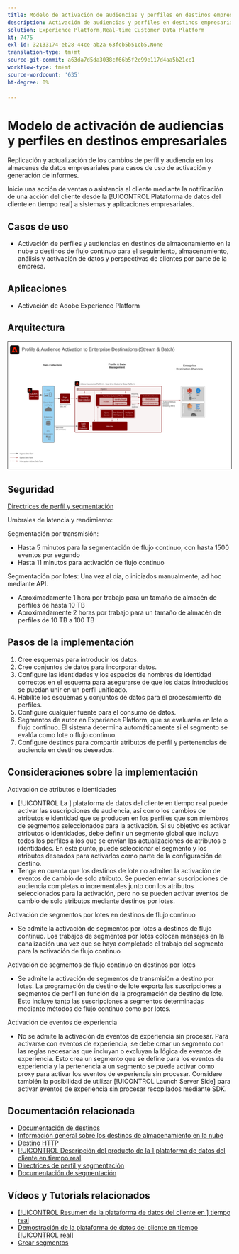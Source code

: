 ```yaml
---
title: Modelo de activación de audiencias y perfiles en destinos empresariales
description: Activación de audiencias y perfiles en destinos empresariales
solution: Experience Platform,Real-time Customer Data Platform
kt: 7475
exl-id: 32133174-eb28-44ce-ab2a-63fcb5b51cb5,None
translation-type: tm+mt
source-git-commit: a63da7d5da3038cf66b5f2c99e117d4aa5b21cc1
workflow-type: tm+mt
source-wordcount: '635'
ht-degree: 0%

---
```


# Modelo de activación de audiencias y perfiles en destinos empresariales

Replicación y actualización de los cambios de perfil y audiencia en los almacenes de datos empresariales para casos de uso de activación y generación de informes. <!-- This sentence is difficult to mentally process because there's no verb. Describe what the customer can do with this feature. The first paragraph on a page should not be an abstract description.-->

Inicie una acción de ventas o asistencia al cliente mediante la notificación de una acción del cliente desde la [!UICONTROL Plataforma de datos del cliente en tiempo real] a sistemas y aplicaciones empresariales. <!-- What kinds of sales or support actions? You might add a "For example...." The content in these blueprints should be more simple and friendly.-->

## Casos de uso

* Activación de perfiles y audiencias en destinos de almacenamiento en la nube o destinos de flujo continuo para el seguimiento, almacenamiento, análisis y activación de datos y perspectivas de clientes por parte de la empresa.

## Aplicaciones

* Activación de Adobe Experience Platform

## Arquitectura

<img src="assets/enterprise_destination.svg" alt="Arquitectura de referencia para el escenario de activación empresarial" style="border:1px solid #4a4a4a" />

## Seguridad

[Directrices de perfil y segmentación](https://experienceleague.adobe.com/docs/experience-platform/profile/guardrails.html?lang=en)

Umbrales de latencia y rendimiento:

Segmentación por transmisión:

* Hasta 5 minutos para la segmentación de flujo continuo, con hasta 1500 eventos por segundo
* Hasta 11 minutos para activación de flujo continuo

Segmentación por lotes:
Una vez al día, o iniciados manualmente, ad hoc mediante API.

* Aproximadamente 1 hora por trabajo para un tamaño de almacén de perfiles de hasta 10 TB
* Aproximadamente 2 horas por trabajo para un tamaño de almacén de perfiles de 10 TB a 100 TB

## Pasos de la implementación

1. Cree esquemas para introducir los datos. <!-- Cross-references to these topics would be helpful -->
1. Cree conjuntos de datos para incorporar datos.
1. Configure las identidades y los espacios de nombres de identidad correctos en el esquema para asegurarse de que los datos introducidos se puedan unir en un perfil unificado.
1. Habilite los esquemas y conjuntos de datos para el procesamiento de perfiles.
1. Configure cualquier fuente para el consumo de datos.
1. Segmentos de autor en Experience Platform, que se evaluarán en lote o flujo continuo. El sistema determina automáticamente si el segmento se evalúa como lote o flujo continuo.
1. Configure destinos para compartir atributos de perfil y pertenencias de audiencia en destinos deseados.

## Consideraciones sobre la implementación

Activación de atributos e identidades

* [!UICONTROL La ] plataforma de datos del cliente en tiempo real puede activar las suscripciones de audiencia, así como los cambios de atributos e identidad que se producen en los perfiles que son miembros de segmentos seleccionados para la activación. Si su objetivo es activar atributos o identidades, debe definir un segmento global que incluya todos los perfiles a los que se envían las actualizaciones de atributos e identidades. En este punto, puede seleccionar el segmento y los atributos deseados para activarlos como parte de la configuración de destino.
* Tenga en cuenta que los destinos de lote no admiten la activación de eventos de cambio de solo atributo. Se pueden enviar suscripciones de audiencia completas o incrementales junto con los atributos seleccionados para la activación, pero no se pueden activar eventos de cambio de solo atributos mediante destinos por lotes.

Activación de segmentos por lotes en destinos de flujo continuo

* Se admite la activación de segmentos por lotes a destinos de flujo continuo. Los trabajos de segmentos por lotes colocan mensajes en la canalización una vez que se haya completado el trabajo del segmento para la activación de flujo continuo

Activación de segmentos de flujo continuo en destinos por lotes

* Se admite la activación de segmentos de transmisión a destino por lotes. La programación de destino de lote exporta las suscripciones a segmentos de perfil en función de la programación de destino de lote. Esto incluye tanto las suscripciones a segmentos determinadas mediante métodos de flujo continuo como por lotes.

Activación de eventos de experiencia

* No se admite la activación de eventos de experiencia sin procesar. Para activarse con eventos de experiencia, se debe crear un segmento con las reglas necesarias que incluyan o excluyan la lógica de eventos de experiencia. Esto crea un segmento que se define para los eventos de experiencia y la pertenencia a un segmento se puede activar como proxy para activar los eventos de experiencia sin procesar. Considere también la posibilidad de utilizar [!UICONTROL Launch Server Side] para activar eventos de experiencia sin procesar recopilados mediante SDK.

## Documentación relacionada

* [Documentación de destinos](https://experienceleague.adobe.com/docs/experience-platform/destinations/catalog/overview.html)
* [Información general sobre los destinos de almacenamiento en la nube](https://experienceleague.adobe.com/docs/experience-platform/destinations/catalog/cloud-storage/overview.html?lang=en#catalog)
* [Destino HTTP](https://experienceleague.adobe.com/docs/experience-platform/destinations/catalog/http-destination.html?lang=en#overview)
* [[!UICONTROL Descripción del producto de la ] plataforma de datos del cliente en tiempo real](https://helpx.adobe.com/legal/product-descriptions/real-time-customer-data-platform.html)
* [Directrices de perfil y segmentación](https://experienceleague.adobe.com/docs/experience-platform/profile/guardrails.html?lang=en)
* [Documentación de segmentación](https://experienceleague.adobe.com/docs/experience-platform/segmentation/api/streaming-segmentation.html)

## Vídeos y Tutorials relacionados

* [[!UICONTROL Resumen de la plataforma de datos del cliente en ] tiempo real](https://experienceleague.adobe.com/docs/platform-learn/tutorials/application-services/rtcdp/understanding-the-real-time-customer-data-platform.html)
* [Demostración de la plataforma de datos del cliente en tiempo  [!UICONTROL real]](https://experienceleague.adobe.com/docs/platform-learn/tutorials/application-services/rtcdp/demo.html)
* [Crear segmentos](https://experienceleague.adobe.com/docs/platform-learn/tutorials/segments/create-segments.html)
